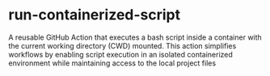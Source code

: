 # run-containerized-script
A reusable GitHub Action that executes a bash script inside a container with the current working directory (CWD) mounted. This action simplifies workflows by enabling script execution in an isolated containerized environment while maintaining access to the local project files
